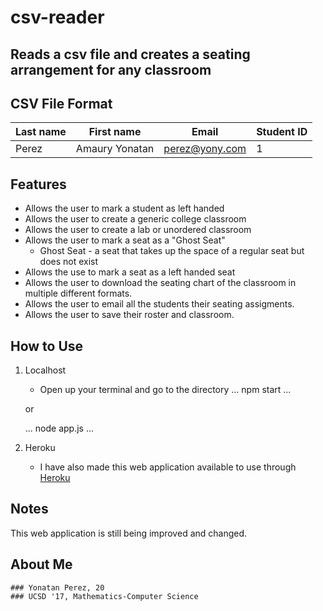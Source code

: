 # csv-reader
## Reads a csv file and creates a seating arrangement for any classroom

## CSV File Format

| Last name | First name     | Email          | Student ID |
| --------- | -------------- | -------------- | ---------- |
| Perez     | Amaury Yonatan | perez@yony.com | 1          |


## Features
* Allows the user to mark a student as left handed
* Allows the user to create a generic college classroom
* Allows the user to create a lab or unordered classroom
* Allows the user to mark a seat as a "Ghost Seat"
	* Ghost Seat - a seat that takes up the space of a regular seat but does not exist
* Allows the use to mark a seat as a left handed seat
* Allows the user to download the seating chart of the classroom in multiple different formats.
* Allows the user to email all the students their seating assigments.
* Allows the user to save their roster and classroom.


## How to Use
1. Localhost
	* Open up your terminal and go to the directory
	...
	npm start
	...

	or

	...
	node app.js
	...

2. Heroku
	* I have also made this web application available to use through [Heroku](https://ucsdseatingcharts.herokuapp.com)


## Notes
This web application is still being improved and changed.

## About Me
	### Yonatan Perez, 20
	### UCSD '17, Mathematics-Computer Science

